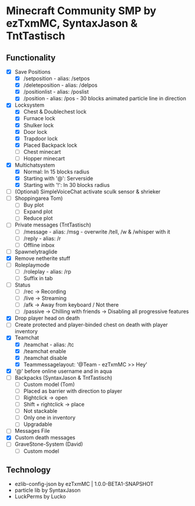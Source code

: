 # Minecraft Community SMP by ezTxmMC, SyntaxJason & TntTastisch

## Functionality

- [x] Save Positions
    - [x] /setposition <name>      - alias: /setpos
    - [x] /deleteposition <name>   - alias: /delpos
    - [x] /positionlist - alias: /poslist
    - [x] /position <name>         - alias: /pos - 30 blocks animated particle line in direction
- [x] Locksystem
    - [x] Chest & Doublechest lock
    - [x] Furnace lock
    - [x] Shulker lock
    - [x] Door lock
    - [x] Trapdoor lock
    - [x] Placed Backpack lock
    - [ ] Chest minecart
    - [ ] Hopper minecart
- [x] Multichatsystem
    - [x] Normal: In 15 blocks radius
    - [x] Starting with '@': Serverside
    - [x] Starting with '!': In 30 blocks radius
- [ ] (Optional) SimpleVoiceChat activate sculk sensor & shrieker
- [ ] Shoppingarea Tom)
    - [ ] Buy plot
    - [ ] Expand plot
    - [ ] Reduce plot
- [ ] Private messages (TntTastisch)
    - [ ] /message <player> <message>  - alias: /msg - overwrite /tell, /w & /whisper with it
    - [ ] /reply <message>             - alias: /r
    - [ ] Offline inbox
- [ ] Spawnelytraglide
- [x] Remove netherite stuff
- [ ] Roleplaymode
    - [ ] /roleplay - alias: /rp
    - [ ] Suffix in tab
- [ ] Status
    - [ ] /rec -> Recording
    - [ ] /live -> Streaming
    - [ ] /afk -> Away from keyboard / Not there
    - [ ] /passive -> Chilling with friends -> Disabling all progressive features
- [x] Drop player head on death
- [ ] Create protected and player-binded chest on death with player inventory
- [x] Teamchat
    - [x] /teamchat <message>  - alias: /tc
    - [x] /teamchat enable
    - [x] /teamchat disable
    - [x] Teammessagelayout: '@Team - ezTxmMC >> Hey'
- [x] '@' before online username and in aqua
- [ ] Backpacks (SyntaxJason & TntTastisch)
    - [ ] Custom model (Tom)
    - [ ] Placed as barrier with direction to player
    - [ ] Rightclick -> open
    - [ ] Shift + rightclick -> place
    - [ ] Not stackable
    - [ ] Only one in inventory
    - [ ] Upgradable
- [ ] Messages File
- [x] Custom death messages
- [ ] GraveStone-System (David)
    - [ ] Custom model

## Technology

- ezlib-config-json by ezTxmMC | 1.0.0-BETA1-SNAPSHOT
- particle lib by SyntaxJason
- LuckPerms by Lucko
